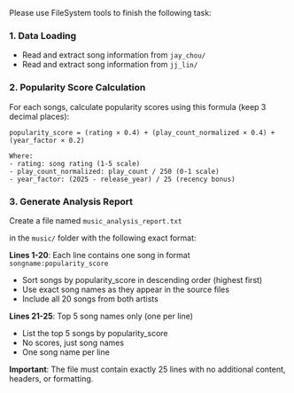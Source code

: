 Please use FileSystem tools to finish the following task:

### 1. Data Loading

- Read and extract song information from `jay_chou/`
- Read and extract song information from `jj_lin/`

### 2. Popularity Score Calculation

For each songs, calculate popularity scores using this formula (keep 3 decimal places):

```
popularity_score = (rating × 0.4) + (play_count_normalized × 0.4) + (year_factor × 0.2)

Where:
- rating: song rating (1-5 scale)
- play_count_normalized: play_count / 250 (0-1 scale)
- year_factor: (2025 - release_year) / 25 (recency bonus)
```

### 3. Generate Analysis Report

Create a file named `music_analysis_report.txt`

 in the `music/` folder with the following exact format:

**Lines 1-20**: Each line contains one song in format `songname:popularity_score`

- Sort songs by popularity_score in descending order (highest first)
- Use exact song names as they appear in the source files
- Include all 20 songs from both artists

**Lines 21-25**: Top 5 song names only (one per line)

- List the top 5 songs by popularity_score
- No scores, just song names
- One song name per line

**Important**: The file must contain exactly 25 lines with no additional content, headers, or formatting.
